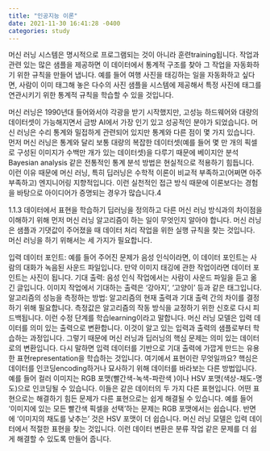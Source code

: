 ```yaml
---
title: "인공지능 이론"
date: 2021-11-30 16:41:28 -0400
categories: study
---
```

머신 러닝 시스템은 명시적으로 프로그램되는 것이 아니라 훈련training됩니다. 작업과 관련 있는 많은 샘플을 제공하면 이 데이터에서 통계적 구조를 찾아 그 작업을 자동화하기 위한 규칙을 만들어 냅니다. 예를 들어 여행 사진을 태깅하는 일을 자동화하고 싶다면, 사람이 이미 태그해 놓은 다수의 사진 샘플을 시스템에 제공해서 특정 사진에 태그를 연관시키기 위한 통계적 규칙을 학습할 수 있을 것입니다.

머신 러닝은 1990년대 들어와서야 각광을 받기 시작했지만, 고성능 하드웨어와 대량의 데이터셋이 가능해지면서 금방 AI에서 가장 인기 있고 성공적인 분야가 되었습니다. 머신 러닝은 수리 통계와 밀접하게 관련되어 있지만 통계와 다른 점이 몇 가지 있습니다. 먼저 머신 러닝은 통계와 달리 보통 대량의 복잡한 데이터셋(예를 들어 몇 만 개의 픽셀로 구성된 이미지가 수백만 개가 있는 데이터셋)을 다루기 때문에 베이지안 분석Bayesian analysis 같은 전통적인 통계 분석 방법은 현실적으로 적용하기 힘듭니다. 이런 이유 때문에 머신 러닝, 특히 딥러닝은 수학적 이론이 비교적 부족하고(어쩌면 아주 부족하고) 엔지니어링 지향적입니다. 이런 실천적인 접근 방식 때문에 이론보다는 경험을 바탕으로 아이디어가 증명되는 경우가 많습니다.4

 

1.1.3 데이터에서 표현을 학습하기
딥러닝을 정의하고 다른 머신 러닝 방식과의 차이점을 이해하기 위해 먼저 머신 러닝 알고리즘이 하는 일이 무엇인지 알아야 합니다. 머신 러닝은 샘플과 기댓값이 주어졌을 때 데이터 처리 작업을 위한 실행 규칙을 찾는 것입니다. 머신 러닝을 하기 위해서는 세 가지가 필요합니다.

입력 데이터 포인트: 예를 들어 주어진 문제가 음성 인식이라면, 이 데이터 포인트는 사람의 대화가 녹음된 사운드 파일입니다. 만약 이미지 태깅에 관한 작업이라면 데이터 포인트는 사진이 됩니다.
기대 출력: 음성 인식 작업에서는 사람이 사운드 파일을 듣고 옮긴 글입니다. 이미지 작업에서 기대하는 출력은 ‘강아지’, ‘고양이’ 등과 같은 태그입니다.
알고리즘의 성능을 측정하는 방법: 알고리즘의 현재 출력과 기대 출력 간의 차이를 결정하기 위해 필요합니다. 측정값은 알고리즘의 작동 방식을 교정하기 위한 신호로 다시 피드백됩니다. 이런 수정 단계를 학습learning이라고 말합니다.
머신 러닝 모델은 입력 데이터를 의미 있는 출력으로 변환합니다. 이것이 알고 있는 입력과 출력의 샘플로부터 학습하는 과정입니다. 그렇기 때문에 머신 러닝과 딥러닝의 핵심 문제는 의미 있는 데이터로의 변환입니다. 다시 말하면 입력 데이터를 기반으로 기대 출력에 가깝게 만드는 유용한 표현representation을 학습하는 것입니다. 여기에서 표현이란 무엇일까요? 핵심은 데이터를 인코딩encoding하거나 묘사하기 위해 데이터를 바라보는 다른 방법입니다. 예를 들어 컬러 이미지는 RGB 포맷(빨간색-녹색-파란색 )이나 HSV 포맷(색상-채도-명도)으로 인코딩될 수 있습니다. 이들은 같은 데이터의 두 가지 다른 표현입니다. 어떤 표현으로는 해결하기 힘든 문제가 다른 표현으로는 쉽게 해결될 수 있습니다. 예를 들어 ‘이미지에 있는 모든 빨간색 픽셀을 선택’하는 문제는 RGB 포맷에서는 쉽습니다. 반면에 ‘이미지의 채도를 낮추는’ 것은 HSV 포맷이 더 쉽습니다. 머신 러닝 모델은 입력 데이터에서 적절한 표현을 찾는 것입니다. 이런 데이터 변환은 분류 작업 같은 문제를 더 쉽게 해결할 수 있도록 만들어 줍니다.


